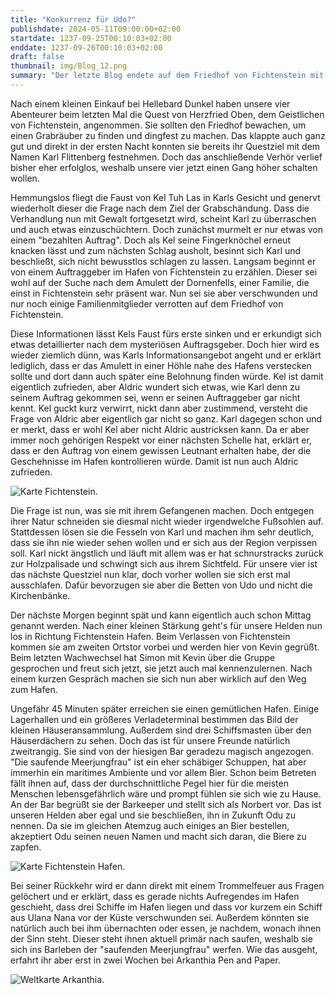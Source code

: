 ```yaml
---
title: "Konkurrenz für Udo?"
publishdate: 2024-05-11T09:00:00+02:00
startdate: 1237-09-25T00:10:03+02:00
enddate: 1237-09-26T00:10:03+02:00
draft: false
thumbnail: img/Blog_12.png
summary: "Der letzte Blog endete auf dem Friedhof von Fichtenstein mit unsere vier Helden, die gerade den Grabräuber Karl Flittenberg am verhören waren. Da dieser allerdings nicht sehr gesprächsbereit war, müssen sie sich für heute etwas einfallen lassen, um doch noch die ein oder andere Information aus Karl heraus zu kitzeln. Wie das verläuft und wieso sie das zum Hafen von Fichtenstein führen, erfahrt ihr hier:"
---
```


Nach einem kleinen Einkauf bei Hellebard Dunkel haben unsere vier Abenteurer beim letzten Mal die Quest von Herzfried Oben, dem Geistlichen von Fichtenstein, angenommen. Sie sollten den Friedhof bewachen, um einen Grabräuber zu finden und dingfest zu machen. Das klappte auch ganz gut und direkt in der ersten Nacht konnten sie bereits ihr Questziel mit dem Namen Karl Flittenberg festnehmen. Doch das anschließende Verhör verlief bisher eher erfolglos, weshalb unsere vier jetzt einen Gang höher schalten wollen.

Hemmungslos fliegt die Faust von Kel Tuh Las in Karls Gesicht und genervt wiederholt dieser die Frage nach dem Ziel der Grabschändung. Dass die Verhandlung nun mit Gewalt fortgesetzt wird, scheint Karl zu überraschen und auch etwas einzuschüchtern. Doch zunächst murmelt er nur etwas von einem "bezahlten Auftrag". Doch als Kel seine Fingerknöchel erneut knacken lässt und zum nächsten Schlag ausholt, besinnt sich Karl und beschließt, sich nicht bewusstlos schlagen zu lassen. Langsam beginnt er von einem Auftraggeber im Hafen von Fichtenstein zu erzählen. Dieser sei wohl auf der Suche nach dem Amulett der Dornenfells, einer Familie, die einst in Fichtenstein sehr präsent war. Nun sei sie aber verschwunden und nur noch einige Familienmitglieder verrotten auf dem Friedhof von Fichtenstein.

Diese Informationen lässt Kels Faust fürs erste sinken und er erkundigt sich etwas detaillierter nach dem mysteriösen Auftragsgeber. Doch hier wird es wieder ziemlich dünn, was Karls Informationsangebot angeht und er erklärt lediglich, dass er das Amulett in einer Höhle nahe des Hafens verstecken sollte und dort dann auch später eine Belohnung finden würde. Kel ist damit eigentlich zufrieden, aber Aldric wundert sich etwas, wie Karl denn zu seinem Auftrag gekommen sei, wenn er seinen Auftraggeber gar nicht kennt. Kel guckt kurz verwirrt, nickt dann aber zustimmend, versteht die Frage von Aldric aber eigentlich gar nicht so ganz. Karl dagegen schon und er merkt, dass er wohl Kel aber nicht Aldric austricksen kann. Da er aber immer noch gehörigen Respekt vor einer nächsten Schelle hat, erklärt er, dass er den Auftrag von einem gewissen Leutnant erhalten habe, der die Geschehnisse im Hafen kontrollieren würde. Damit ist nun auch Aldric zufrieden. 

<div class="img-max center">
  <img class="img-fluid rounded" title="Karte Fichtenstein" alt="Karte Fichtenstein." src="/img/fichtenstein.jpg" />
</div>

Die Frage ist nun, was sie mit ihrem Gefangenen machen. Doch entgegen ihrer Natur schneiden sie diesmal nicht wieder irgendwelche Fußsohlen auf. Stattdessen lösen sie die Fesseln von Karl und machen ihm sehr deutlich, dass sie ihn nie wieder sehen wollen und er sich aus der Region verpissen soll. Karl nickt ängstlich und läuft mit allem was er hat schnurstracks zurück zur Holzpalisade und schwingt sich aus ihrem Sichtfeld. Für unsere vier ist das nächste Questziel nun klar, doch vorher wollen sie sich erst mal ausschlafen. Dafür bevorzugen sie aber die Betten von Udo und nicht die Kirchenbänke.

Der nächste Morgen beginnt spät und kann eigentlich auch schon Mittag genannt werden. Nach einer kleinen Stärkung geht's für unsere Helden nun los in Richtung Fichtenstein Hafen. Beim Verlassen von Fichtenstein kommen sie am zweiten Ortstor vorbei und werden hier von Kevin gegrüßt. Beim letzten Wachwechsel hat Simon mit Kevin über die Gruppe gesprochen und freut sich jetzt, sie jetzt auch mal kennenzulernen.  Nach einem kurzen Gespräch machen sie sich nun aber wirklich auf den Weg zum Hafen.

Ungefähr 45 Minuten später erreichen sie einen gemütlichen Hafen. Einige Lagerhallen und ein größeres Verladeterminal bestimmen das Bild der kleinen Häuseransammlung. Außerdem sind drei Schiffsmasten über den Häuserdächern zu sehen. Doch das ist für unsere Freunde natürlich zweitrangig. Sie sind von der hiesigen Bar geradezu magisch angezogen. "Die saufende Meerjungfrau" ist ein eher schäbiger Schuppen, hat aber immerhin ein maritimes Ambiente und vor allem Bier. Schon beim Betreten fällt ihnen auf, dass der durchschnittliche Pegel hier für die meisten Menschen lebensgefährlich wäre und prompt fühlen sie sich wie zu Hause. An der Bar begrüßt sie der Barkeeper und stellt sich als Norbert vor. Das ist unseren Helden aber egal und sie beschließen, ihn in Zukunft Odu zu nennen. Da sie im gleichen Atemzug auch einiges an Bier bestellen, akzeptiert Odu seinen neuen Namen und macht sich daran, die Biere zu zapfen.

<div class="img-max center">
  <img class="img-fluid rounded" title="Karte Fichtenstein Hafen" alt="Karte Fichtenstein Hafen." src="/img/fichtenstein_hafen.jpg" />
</div>

Bei seiner Rückkehr wird er dann direkt mit einem Trommelfeuer aus Fragen gelöchert und er erklärt, dass es gerade nichts Aufregendes im Hafen geschieht, dass drei Schiffe im Hafen liegen und dass vor kurzem ein Schiff aus Ulana Nana vor der Küste verschwunden sei. Außerdem könnten sie natürlich auch bei ihm übernachten oder essen, je nachdem, wonach ihnen der Sinn steht. Dieser steht ihnen aktuell primär nach saufen, weshalb sie sich ins Barleben der "saufenden Meerjungfrau" werfen. Wie das ausgeht, erfahrt ihr aber erst in zwei Wochen bei Arkanthia Pen and Paper.

<div class="img-max center">
  <img class="img-fluid" title="Weltkarte Arkanthia" alt="Weltkarte Arkanthia." src="/img/Arkanthia_Full_Map_Fichtenstein_&_Fichtenstein_Hafen.jpg" />
</div>








